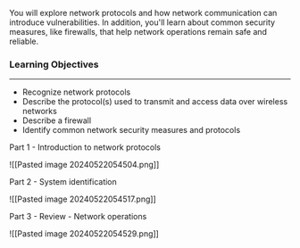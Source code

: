 You will explore network protocols and how network communication can introduce vulnerabilities. In addition, you'll learn about common security measures, like firewalls, that help network operations remain safe and reliable.

### Learning Objectives

---

- Recognize network protocols
- Describe the protocol(s) used to transmit and access data over wireless networks
- Describe a firewall
- Identify common network security measures and protocols

Part 1 - Introduction to network protocols

![[Pasted image 20240522054504.png]]

Part 2 - System identification

![[Pasted image 20240522054517.png]]

Part 3 - Review - Network operations

![[Pasted image 20240522054529.png]]
